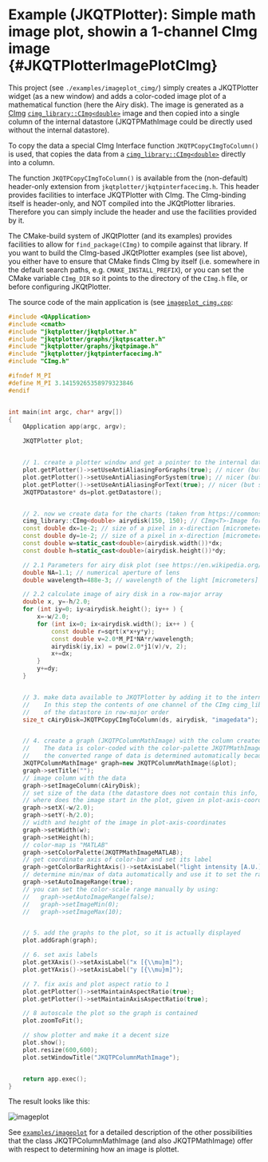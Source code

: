 # Example (JKQTPlotter): Simple math image plot, showin a 1-channel CImg image {#JKQTPlotterImagePlotCImg}

This project (see `./examples/imageplot_cimg/`) simply creates a JKQTPlotter widget (as a new window) and adds a color-coded image plot of a mathematical function (here the Airy disk). The image is generated as a [CImg](https://cimg.org/) [`cimg_library::CImg<double>`](http://cimg.eu/reference/structcimg__library_1_1CImg.html) image and then copied into a single column of the internal datastore (JKQTPMathImage could be directly used without the internal datastore).

To copy the data a special CImg Interface function `JKQTPCopyCImgToColumn()` is used, that copies the data from a [`cimg_library::CImg<double>`](http://cimg.eu/reference/structcimg__library_1_1CImg.html) directly into a column.

The function `JKQTPCopyCImgToColumn()` is available from the (non-default) header-only extension from `jkqtplotter/jkqtpinterfacecimg.h`. This header provides facilities to interface JKQTPlotter with CImg. The CImg-binding itself is header-only, and NOT compiled into the JKQtPlotter libraries. Therefore you can simply include the header and use the facilities provided by it.

The CMake-build system of JKQtPlotter (and its examples) provides facilities to allow for `find_package(CImg)` to compile against that library.
If you want to build the CImg-based JKQtPlotter examples (see list above), you either have to ensure that CMake finds CImg by itself (i.e. somewhere in the default search paths, e.g. `CMAKE_INSTALL_PREFIX`), or you can set the CMake variable `CImg_DIR` so it points to the directory of the `CImg.h` file, or  before configuring JKQtPlotter.


The source code of the main application is (see [`imageplot_cimg.cpp`](https://github.com/jkriege2/JKQtPlotter/tree/master/examples/imageplot_cimg/imageplot_cimg.cpp):
```.cpp
#include <QApplication>
#include <cmath>
#include "jkqtplotter/jkqtplotter.h"
#include "jkqtplotter/graphs/jkqtpscatter.h"
#include "jkqtplotter/graphs/jkqtpimage.h"
#include "jkqtplotter/jkqtpinterfacecimg.h"
#include "CImg.h"

#ifndef M_PI
#define M_PI 3.14159265358979323846
#endif


int main(int argc, char* argv[])
{
    QApplication app(argc, argv);

    JKQTPlotter plot;


    // 1. create a plotter window and get a pointer to the internal datastore (for convenience)
    plot.getPlotter()->setUseAntiAliasingForGraphs(true); // nicer (but slower) plotting
    plot.getPlotter()->setUseAntiAliasingForSystem(true); // nicer (but slower) plotting
    plot.getPlotter()->setUseAntiAliasingForText(true); // nicer (but slower) text rendering
    JKQTPDatastore* ds=plot.getDatastore();


    // 2. now we create data for the charts (taken from https://commons.wikimedia.org/wiki/File:Energiemix_Deutschland.svg)
    cimg_library::CImg<double> airydisk(150, 150); // CImg<T>-Image for the data
    const double dx=1e-2; // size of a pixel in x-direction [micrometers]
    const double dy=1e-2; // size of a pixel in x-direction [micrometers]
    const double w=static_cast<double>(airydisk.width())*dx;
    const double h=static_cast<double>(airydisk.height())*dy;

    // 2.1 Parameters for airy disk plot (see https://en.wikipedia.org/wiki/Airy_disk)
    double NA=1.1; // numerical aperture of lens
    double wavelength=488e-3; // wavelength of the light [micrometers]

    // 2.2 calculate image of airy disk in a row-major array
    double x, y=-h/2.0;
    for (int iy=0; iy<airydisk.height(); iy++ ) {
        x=-w/2.0;
        for (int ix=0; ix<airydisk.width(); ix++ ) {
            const double r=sqrt(x*x+y*y);
            const double v=2.0*M_PI*NA*r/wavelength;
            airydisk(iy,ix) = pow(2.0*j1(v)/v, 2);
            x+=dx;
        }
        y+=dy;
    }


    // 3. make data available to JKQTPlotter by adding it to the internal datastore.
    //    In this step the contents of one channel of the CImg cimg_library::CImg<double> is copied into a column
    //    of the datastore in row-major order
    size_t cAiryDisk=JKQTPCopyCImgToColumn(ds, airydisk, "imagedata");


    // 4. create a graph (JKQTPColumnMathImage) with the column created above as data
    //    The data is color-coded with the color-palette JKQTPMathImageMATLAB
    //    the converted range of data is determined automatically because setAutoImageRange(true)
    JKQTPColumnMathImage* graph=new JKQTPColumnMathImage(&plot);
    graph->setTitle("");
    // image column with the data
    graph->setImageColumn(cAiryDisk);
    // set size of the data (the datastore does not contain this info, as it only manages 1D columns of data and this is used to assume a row-major ordering
    // where does the image start in the plot, given in plot-axis-coordinates (bottom-left corner)
    graph->setX(-w/2.0);
    graph->setY(-h/2.0);
    // width and height of the image in plot-axis-coordinates
    graph->setWidth(w);
    graph->setHeight(h);
    // color-map is "MATLAB"
    graph->setColorPalette(JKQTPMathImageMATLAB);
    // get coordinate axis of color-bar and set its label
    graph->getColorBarRightAxis()->setAxisLabel("light intensity [A.U.]");
    // determine min/max of data automatically and use it to set the range of the color-scale
    graph->setAutoImageRange(true);
    // you can set the color-scale range manually by using:
    //   graph->setAutoImageRange(false);
    //   graph->setImageMin(0);
    //   graph->setImageMax(10);


    // 5. add the graphs to the plot, so it is actually displayed
    plot.addGraph(graph);

    // 6. set axis labels
    plot.getXAxis()->setAxisLabel("x [{\\mu}m]");
    plot.getYAxis()->setAxisLabel("y [{\\mu}m]");

    // 7. fix axis and plot aspect ratio to 1
    plot.getPlotter()->setMaintainAspectRatio(true);
    plot.getPlotter()->setMaintainAxisAspectRatio(true);

    // 8 autoscale the plot so the graph is contained
    plot.zoomToFit();

    // show plotter and make it a decent size
    plot.show();
    plot.resize(600,600);
    plot.setWindowTitle("JKQTPColumnMathImage");


    return app.exec();
}

```
The result looks like this:

![imageplot](https://raw.githubusercontent.com/jkriege2/JKQtPlotter/master/screenshots/imageplot_cimg.png)

See [`examples/imageplot`](https://github.com/jkriege2/JKQtPlotter/tree/master/examples/imageplot) for a detailed description of the other possibilities that the class JKQTPColumnMathImage (and also JKQTPMathImage) offer with respect to determining how an image is plottet.
